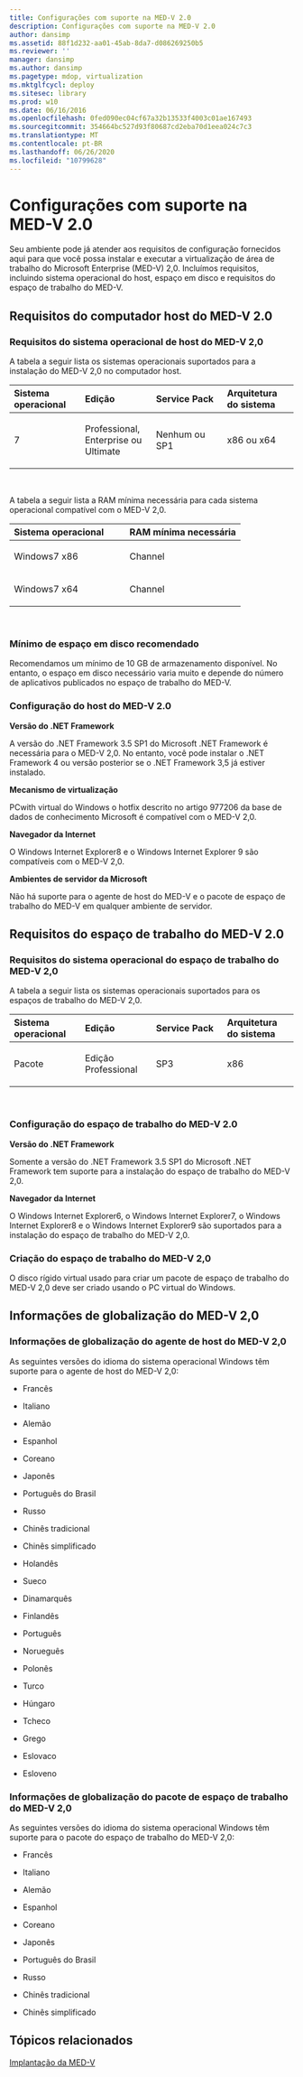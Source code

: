 ```yaml
---
title: Configurações com suporte na MED-V 2.0
description: Configurações com suporte na MED-V 2.0
author: dansimp
ms.assetid: 88f1d232-aa01-45ab-8da7-d086269250b5
ms.reviewer: ''
manager: dansimp
ms.author: dansimp
ms.pagetype: mdop, virtualization
ms.mktglfcycl: deploy
ms.sitesec: library
ms.prod: w10
ms.date: 06/16/2016
ms.openlocfilehash: 0fed090ec04cf67a32b13533f4003c01ae167493
ms.sourcegitcommit: 354664bc527d93f80687cd2eba70d1eea024c7c3
ms.translationtype: MT
ms.contentlocale: pt-BR
ms.lasthandoff: 06/26/2020
ms.locfileid: "10799628"
---
```

# Configurações com suporte na MED-V 2.0


Seu ambiente pode já atender aos requisitos de configuração fornecidos aqui para que você possa instalar e executar a virtualização de área de trabalho do Microsoft Enterprise (MED-V) 2,0. Incluímos requisitos, incluindo sistema operacional do host, espaço em disco e requisitos do espaço de trabalho do MED-V.

## Requisitos do computador host do MED-V 2.0


### Requisitos do sistema operacional de host do MED-V 2,0

A tabela a seguir lista os sistemas operacionais suportados para a instalação do MED-V 2,0 no computador host.

<table>
<colgroup>
<col width="25%" />
<col width="25%" />
<col width="25%" />
<col width="25%" />
</colgroup>
<thead>
<tr class="header">
<th align="left">Sistema operacional</th>
<th align="left">Edição</th>
<th align="left">Service Pack</th>
<th align="left">Arquitetura do sistema</th>
</tr>
</thead>
<tbody>
<tr class="odd">
<td align="left"><p>7</p></td>
<td align="left"><p>Professional, Enterprise ou Ultimate</p></td>
<td align="left"><p>Nenhum ou SP1</p></td>
<td align="left"><p>x86 ou x64</p></td>
</tr>
</tbody>
</table>

 

A tabela a seguir lista a RAM mínima necessária para cada sistema operacional compatível com o MED-V 2,0.

<table>
<colgroup>
<col width="50%" />
<col width="50%" />
</colgroup>
<thead>
<tr class="header">
<th align="left">Sistema operacional</th>
<th align="left">RAM mínima necessária</th>
</tr>
</thead>
<tbody>
<tr class="odd">
<td align="left"><p>Windows7 x86</p></td>
<td align="left"><p>Channel</p></td>
</tr>
<tr class="even">
<td align="left"><p>Windows7 x64</p></td>
<td align="left"><p>Channel</p></td>
</tr>
</tbody>
</table>

 

### Mínimo de espaço em disco recomendado

Recomendamos um mínimo de 10 GB de armazenamento disponível. No entanto, o espaço em disco necessário varia muito e depende do número de aplicativos publicados no espaço de trabalho do MED-V.

### <a href="" id="med-v-2-0-host-configuration-"></a>Configuração do host do MED-V 2.0

**Versão do .NET Framework**

A versão do .NET Framework 3.5 SP1 do Microsoft .NET Framework é necessária para o MED-V 2,0. No entanto, você pode instalar o .NET Framework 4 ou versão posterior se o .NET Framework 3,5 já estiver instalado.

**Mecanismo de virtualização**

PCwith virtual do Windows o hotfix descrito no artigo 977206 da base de dados de conhecimento Microsoft é compatível com o MED-V 2,0.

**Navegador da Internet**

O Windows Internet Explorer8 e o Windows Internet Explorer 9 são compatíveis com o MED-V 2,0.

**Ambientes de servidor da Microsoft**

Não há suporte para o agente de host do MED-V e o pacote de espaço de trabalho do MED-V em qualquer ambiente de servidor.

## Requisitos do espaço de trabalho do MED-V 2.0


### Requisitos do sistema operacional do espaço de trabalho do MED-V 2,0

A tabela a seguir lista os sistemas operacionais suportados para os espaços de trabalho do MED-V 2,0.

<table>
<colgroup>
<col width="25%" />
<col width="25%" />
<col width="25%" />
<col width="25%" />
</colgroup>
<thead>
<tr class="header">
<th align="left">Sistema operacional</th>
<th align="left">Edição</th>
<th align="left">Service Pack</th>
<th align="left">Arquitetura do sistema</th>
</tr>
</thead>
<tbody>
<tr class="odd">
<td align="left"><p>Pacote</p></td>
<td align="left"><p>Edição Professional</p></td>
<td align="left"><p>SP3</p></td>
<td align="left"><p>x86</p></td>
</tr>
</tbody>
</table>

 

### <a href="" id="med-v-2-0-workspace-configuration-"></a>Configuração do espaço de trabalho do MED-V 2.0

**Versão do .NET Framework**

Somente a versão do .NET Framework 3.5 SP1 do Microsoft .NET Framework tem suporte para a instalação do espaço de trabalho do MED-V 2,0.

**Navegador da Internet**

O Windows Internet Explorer6, o Windows Internet Explorer7, o Windows Internet Explorer8 e o Windows Internet Explorer9 são suportados para a instalação do espaço de trabalho do MED-V 2,0.

### Criação do espaço de trabalho do MED-V 2,0

O disco rígido virtual usado para criar um pacote de espaço de trabalho do MED-V 2,0 deve ser criado usando o PC virtual do Windows.

## Informações de globalização do MED-V 2,0


### Informações de globalização do agente de host do MED-V 2,0

As seguintes versões do idioma do sistema operacional Windows têm suporte para o agente de host do MED-V 2,0:

-   Francês

-   Italiano

-   Alemão

-   Espanhol

-   Coreano

-   Japonês

-   Português do Brasil

-   Russo

-   Chinês tradicional

-   Chinês simplificado

-   Holandês

-   Sueco

-   Dinamarquês

-   Finlandês

-   Português

-   Norueguês

-   Polonês

-   Turco

-   Húngaro

-   Tcheco

-   Grego

-   Eslovaco

-   Esloveno

### Informações de globalização do pacote de espaço de trabalho do MED-V 2,0

As seguintes versões do idioma do sistema operacional Windows têm suporte para o pacote do espaço de trabalho do MED-V 2,0:

-   Francês

-   Italiano

-   Alemão

-   Espanhol

-   Coreano

-   Japonês

-   Português do Brasil

-   Russo

-   Chinês tradicional

-   Chinês simplificado

## Tópicos relacionados


[Implantação da MED-V](deployment-of-med-v.md)

 

 






